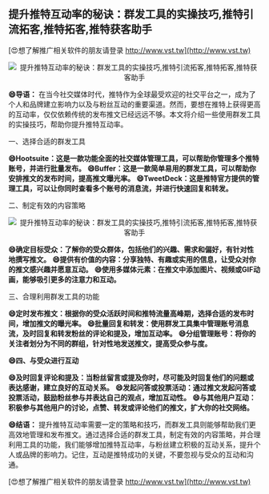 ## **提升推特互动率的秘诀：群发工具的实操技巧,推特引流拓客,推特拓客,推特获客助手**

[😍想了解推广相关软件的朋友请登录 http://www.vst.tw](http://www.vst.tw)

 <center><img src="https://vst.tw/MP4/tuiguang/png/2.png" alt="提升推特互动率的秘诀：群发工具的实操技巧,推特引流拓客,推特拓客,推特获客助手"></center>

**😄导语：**
在当今社交媒体时代，推特作为全球最受欢迎的社交平台之一，成为了个人和品牌建立影响力以及与粉丝互动的重要渠道。然而，要想在推特上获得更高的互动率，仅仅依赖传统的发布推文已经远远不够。本文将介绍一些使用群发工具的实操技巧，帮助你提升推特互动率。

一、选择合适的群发工具

**😄Hootsuite：这是一款功能全面的社交媒体管理工具，可以帮助你管理多个推特账号，并进行批量发布。**
**😄Buffer：这是一款简单易用的群发工具，可以帮助你安排推文的发布时间，提高推文曝光率。**
**😄TweetDeck：这是推特官方提供的管理工具，可以让你同时查看多个账号的消息流，并进行快速回复和转发。**

二、制定有效的内容策略

 <center><img src="https://vst.tw/MP4/tuiguang/png/0.png" alt="提升推特互动率的秘诀：群发工具的实操技巧,推特引流拓客,推特拓客,推特获客助手"></center>

**😄确定目标受众：了解你的受众群体，包括他们的兴趣、需求和偏好，有针对性地撰写推文。**
**😄提供有价值的内容：分享独特、有趣或实用的信息，让受众对你的推文感兴趣并愿意互动。**
**😄使用多媒体元素：在推文中添加图片、视频或GIF动画，能够吸引更多的注意力和互动。**

三、合理利用群发工具的功能

**😄定时发布推文：根据你的受众活跃时间和推特流量高峰期，选择合适的发布时间，增加推文的曝光率。**
**😄批量回复和转发：使用群发工具集中管理账号消息流，及时回复和转发粉丝的评论和提及，增加互动率。**
**😄分组管理账号：将你的关注者划分为不同的群组，针对性地发送推文，提高受众参与度。**

**😄四、与受众进行互动**

**😄及时回复评论和提及：当粉丝留言或提及你时，尽可能及时回复他们的问题或表达感谢，建立良好的互动关系。**
**😄发起问答或投票活动：通过推文发起问答或投票活动，鼓励粉丝参与并表达自己的观点，增加互动性。**
**😄与其他用户互动：积极参与其他用户的讨论，点赞、转发或评论他们的推文，扩大你的社交网络。**

**😄结语：**
提升推特互动率需要一定的策略和技巧，而群发工具则能够帮助我们更高效地管理和发布推文。通过选择合适的群发工具，制定有效的内容策略，并合理利用工具的功能，我们能够增加推特互动率，与粉丝建立积极的互动关系，提升个人或品牌的影响力。记住，互动是推特成功的关键，不要忽视与受众的互动和沟通。

[😍想了解推广相关软件的朋友请登录 http://www.vst.tw](http://www.vst.tw)



